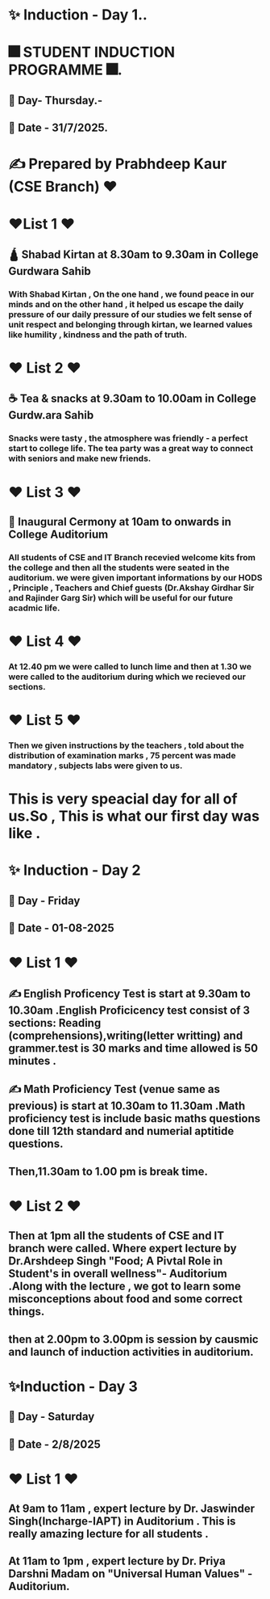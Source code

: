 # ✨  Induction - Day 1..
# 🎆 STUDENT INDUCTION PROGRAMME 🎆.
## 📅 Day- Thursday.-
## 📅 Date - 31/7/2025.
# ✍️ Prepared by Prabhdeep Kaur (CSE Branch) ❤️
# ❤️List 1 ❤️
## 🛕 Shabad Kirtan at 8.30am to 9.30am in College Gurdwara Sahib 
### With Shabad Kirtan , On the one hand , we found peace in our minds and on the other hand , it helped us escape the daily pressure of our daily pressure of our studies we felt sense of unit respect and belonging  through kirtan, we learned values like humility , kindness and the path of truth.
# ❤️ List 2 ❤️
## ☕ Tea & snacks at 9.30am to 10.00am in College Gurdw.ara Sahib
### Snacks were tasty , the atmosphere was friendly - a perfect start to college life. The tea party was a great way to connect with seniors and make new friends.
# ❤️ List 3 ❤️
## 🎤 Inaugural Cermony at 10am to onwards in College Auditorium
### All students of CSE and IT Branch recevied welcome kits from the college and then all the students were seated in the auditorium. we were given important informations by our HODS , Principle , Teachers and Chief guests (Dr.Akshay Girdhar Sir and Rajinder Garg Sir) which will be useful for our future acadmic life.
# ❤️ List 4 ❤️
### At 12.40 pm we were called to lunch lime and then at 1.30 we were called to the auditorium during which we recieved our sections.
# ❤️ List 5 ❤️ 
### Then we given instructions by the teachers , told about the distribution of examination marks , 75 percent was made mandatory , subjects labs were given to us.
# This is very speacial day for all of us.So , This is what our first day was like .
# ✨ Induction - Day 2
## 📅 Day - Friday 
 ## 📅 Date - 01-08-2025  
# ❤️ List  1 ❤️ 
##  ✍️ English Proficency Test is start at 9.30am to 10.30am .English Proficicency test consist of 3 sections: Reading (comprehensions),writing(letter writting) and grammer.test is 30 marks and time allowed is 50 minutes .
## ✍️ Math Proficiency Test (venue same as previous) is start at 10.30am to 11.30am .Math proficiency test is include basic maths questions done till 12th standard and numerial aptitide questions.
## Then,11.30am to 1.00 pm is break time.
#  ❤️ List 2 ❤️
## Then at 1pm all the students of CSE and IT branch were called. Where expert lecture by Dr.Arshdeep Singh "Food; A Pivtal Role in Student's in overall wellness"- Auditorium .Along with the lecture , we got to learn some misconceptions about food and some correct things.
## then at 2.00pm to 3.00pm is session by causmic and launch of induction activities in auditorium.
#  ✨Induction - Day 3 
## 📅 Day - Saturday
## 📅 Date - 2/8/2025
#  ❤️ List 1 ❤️
## At 9am to 11am , expert lecture by Dr. Jaswinder Singh(Incharge-IAPT) in Auditorium . This is really amazing lecture for all students .
## At 11am to 1pm , expert lecture by Dr. Priya Darshni Madam on "Universal Human Values" -Auditorium.
